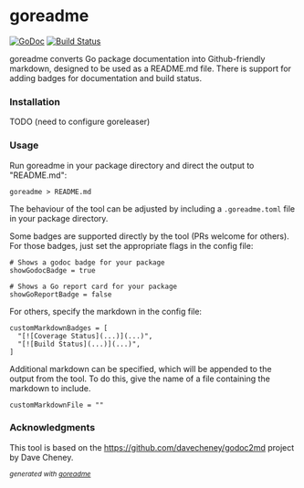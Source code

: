 # goreadme
[![GoDoc](https://godoc.org/github.com/dmjones/goreadme?status.svg)](https://godoc.org/github.com/dmjones/goreadme)
[![Build Status](https://travis-ci.com/dmjones/goreadme.svg?branch=master)](https://travis-ci.com/dmjones/goreadme)

goreadme converts Go package documentation into Github-friendly markdown,
designed to be used as a README.md file. There is support for adding badges
for documentation and build status.

### Installation
TODO (need to configure goreleaser)

### Usage
Run goreadme in your package directory and direct the output to "README.md":


```
goreadme > README.md
```

The behaviour of the tool can be adjusted by including a `.goreadme.toml` file
in your package directory.

Some badges are supported directly by the tool (PRs welcome for others). For
those badges, just set the appropriate flags in the config file:


```
# Shows a godoc badge for your package
showGodocBadge = true

# Shows a Go report card for your package
showGoReportBadge = false
```

For others, specify the markdown in the config file:


```
customMarkdownBadges = [
  "[![Coverage Status](...)](...)",
  "[![Build Status](...)](...)",
]
```

Additional markdown can be specified, which will be appended to the output from
the tool. To do this, give the name of a file containing the markdown to include.


```
customMarkdownFile = ""
```

### Acknowledgments
This tool is based on the <a href="https://github.com/davecheney/godoc2md">https://github.com/davecheney/godoc2md</a> project by Dave
Cheney.

<sub>*generated with [goreadme](https://github.com/dmjones/goreadme)*</sub>
